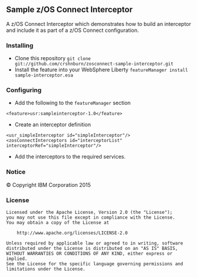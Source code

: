 ## Sample z/OS Connect Interceptor

A z/OS Connect Interceptor which demonstrates how to build an interceptor and include it as part
of a z/OS Connect configuration.

### Installing

* Clone this repository `git clone git://github.com/crshnburn/zosconnect-sample-interceptor.git`
* Install the feature into your WebSphere Liberty `featureManager install sample-interceptor.esa`

### Configuring

* Add the following to the `featureManager` section
```
<feature>usr:sampleinterceptor-1.0</feature>
```
* Create an interceptor definition
```
<usr_simpleInterceptor id="simpleInterceptor"/>
<zosConnectInterceptors id="interceptorList" interceptorRef="simpleInterceptor"/>
```
* Add the interceptors to the required services.

### Notice

&copy; Copyright IBM Corporation 2015

### License
```
Licensed under the Apache License, Version 2.0 (the "License");
you may not use this file except in compliance with the License.
You may obtain a copy of the License at

    http://www.apache.org/licenses/LICENSE-2.0

Unless required by applicable law or agreed to in writing, software
distributed under the License is distributed on an "AS IS" BASIS,
WITHOUT WARRANTIES OR CONDITIONS OF ANY KIND, either express or implied.
See the License for the specific language governing permissions and
limitations under the License.
```
